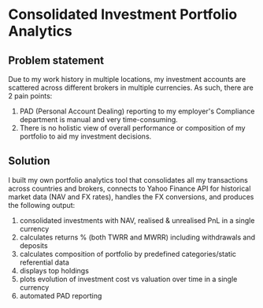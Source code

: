 # Consolidated Investment Portfolio Analytics

## Problem statement
Due to my work history in multiple locations, my investment accounts are scattered across different brokers in multiple currencies. As such, there are 2 pain points:
1. PAD (Personal Account Dealing) reporting to my employer's Compliance department is manual and very time-consuming.
2. There is no holistic view of overall performance or composition of my portfolio to aid my investment decisions.

## Solution
I built my own portfolio analytics tool that consolidates all my transactions across countries and brokers, connects to Yahoo Finance API for historical market data (NAV and FX rates), handles the FX conversions, and produces the following output:
1. consolidated investments with NAV, realised & unrealised PnL in a single currency
2. calculates returns % (both TWRR and MWRR) including withdrawals and deposits
3. calculates composition of portfolio by predefined categories/static referential data
4. displays top holdings
5. plots evolution of investment cost vs valuation over time in a single currency
6. automated PAD reporting
